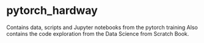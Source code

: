 # pytorch_hardway
Contains data, scripts and Jupyter notebooks from the pytorch training
Also contains the code exploration from the Data Science from Scratch Book.
